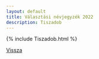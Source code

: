 ```yaml
---
layout: default
title: Választási névjegyzék 2022
description: Tiszadob
---
```


{% include Tiszadob.html %}

[Vissza](./)